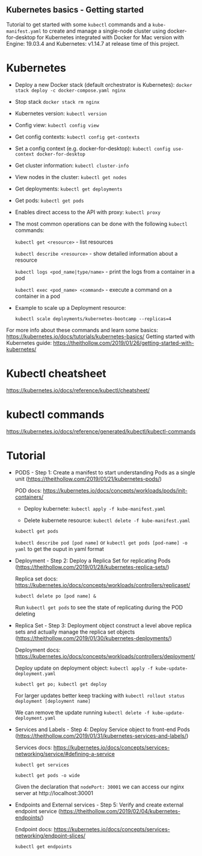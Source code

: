 ## Kubernetes basics - Getting started

Tutorial to get started with some `kubectl` commands and a `kube-manifest.yaml` to create and manage a single-node cluster using docker-for-desktop for Kubernetes integrated with Docker for Mac version with Engine: 19.03.4 and Kubernetes: v1.14.7 at release time of this project.

# Kubernetes

- Deploy a new Docker stack (default orchestrator is Kubernetes): `docker stack deploy -c docker-compose.yaml nginx`
- Stop stack `docker stack rm nginx`

- Kubernetes version: `kubectl version`

- Config view: `kubectl config view`

- Get config contexts: `kubectl config get-contexts`

- Set a config context (e.g. docker-for-desktop): `kubectl config use-context docker-for-desktop`

- Get cluster information: `kubectl cluster-info`

- View nodes in the cluster: `kubectl get nodes`

- Get deployments: `kubectl get deployments`

- Get pods: `kubectl get pods`

- Enables direct access to the API with proxy: `kubectl proxy`

- The most common operations can be done with the following `kubectl` commands:

  `kubectl get <resource>` - list resources

  `kubectl describe <resource>` - show detailed information about a resource

  `kubectl logs <pod_name|type/name>` - print the logs from a container in a pod

  `kubectl exec <pod_name> <command>` - execute a command on a container in a pod

- Example to scale up a Deployment resource:

  `kubectl scale deployments/kubernetes-bootcamp --replicas=4`

For more info about these commands and learn some basics: https://kubernetes.io/docs/tutorials/kubernetes-basics/
Getting started with Kubernetes guide: https://theithollow.com/2019/01/26/getting-started-with-kubernetes/

# Kubectl cheatsheet

https://kubernetes.io/docs/reference/kubectl/cheatsheet/

# kubectl commands

https://kubernetes.io/docs/reference/generated/kubectl/kubectl-commands

# Tutorial

- PODS - Step 1:
  Create a manifest to start understanding Pods as a single unit (https://theithollow.com/2019/01/21/kubernetes-pods/)

  POD docs: https://kubernetes.io/docs/concepts/workloads/pods/init-containers/

  - Deploy kubernete: `kubectl apply -f kube-manifest.yaml`

  - Delete kubernete resource: `kubectl delete -f kube-manifest.yaml`

  `kubectl get pods`

  `kubectl describe pod [pod name]` or `kubectl get pods [pod-name] -o yaml` to get the ouput in yaml format

- Deployment - Step 2:
  Deploy a Replica Set for replicating Pods (https://theithollow.com/2019/01/28/kubernetes-replica-sets/)

  Replica set docs: https://kubernetes.io/docs/concepts/workloads/controllers/replicaset/

  `kubectl delete po [pod name] &`

  Run `kubectl get pods` to see the state of replicating during the POD deleting

- Replica Set - Step 3:
  Deployment object construct a level above replica sets and actually manage the replica set objects (https://theithollow.com/2019/01/30/kubernetes-deployments/)

  Deployment docs: https://kubernetes.io/docs/concepts/workloads/controllers/deployment/

  Deploy update on deployment object: `kubectl apply -f kube-update-deployment.yaml`

  `kubectl get po; kubectl get deploy`

  For larger updates better keep tracking with `kubectl rollout status deployment [deployment name]`

  We can remove the update running `kubectl delete -f kube-update-deployment.yaml`

- Services and Labels - Step 4:
  Deploy Service object to front-end Pods (https://theithollow.com/2019/01/31/kubernetes-services-and-labels/)

  Services docs: https://kubernetes.io/docs/concepts/services-networking/service/#defining-a-service

  `kubectl get services`

  `kubectl get pods -o wide`

  Given the declaration that `nodePort: 30001` we can access our nginx server at http://localhost:30001

- Endpoints and External services - Step 5:
  Verify and create external endpoint service (https://theithollow.com/2019/02/04/kubernetes-endpoints/)

  Endpoint docs: https://kubernetes.io/docs/concepts/services-networking/endpoint-slices/

  `kubectl get endpoints`
